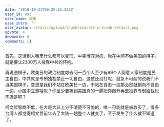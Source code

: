 ```yaml
---
date: '2018-10-21T00:29:55.232Z'
user_id: 893
user_name: 蛋蛋
user_intro: ''
user_avatar: /static/upload/thumb/small50-u-thumb-default.png
upvote: 4
downvote: 0
comments: []
---
```


首先，这话到人嘴里什么都可以变形，中美博弈对抗，你在中间不做美国的棋子，就是要让2300万人投靠中共的怀抱。

再说说棋子，欧美日的政治制度你去问一百个人至少有99个人同意人家制度是民主自由，中共就是专制独裁禁止一切自由，这仗还没打呢，就急不可耐的说我们不当美国棋子，意思是我们不站在欧美日一边，不站在自由一边那必然就倒向不自由一边，小国中立想啥呢？你至少要等到美国真的一脚把你踢开再去投靠专制独裁也不迟是吧？

柯文哲智商不低，在大是大非上分不清楚不可能的，唯一可能就是被收买了，很多台湾人都觉得柯文哲前年去了大陆一趟整个人就变了，至于发生了什么就不知道了。
